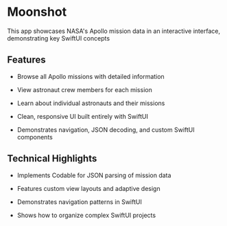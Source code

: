 # Moonshot
This app showcases NASA's Apollo mission data in an interactive interface, demonstrating key SwiftUI concepts

## Features
- Browse all Apollo missions with detailed information

- View astronaut crew members for each mission

- Learn about individual astronauts and their missions

- Clean, responsive UI built entirely with SwiftUI

- Demonstrates navigation, JSON decoding, and custom SwiftUI components

## Technical Highlights
- Implements Codable for JSON parsing of mission data

- Features custom view layouts and adaptive design

- Demonstrates navigation patterns in SwiftUI

- Shows how to organize complex SwiftUI projects
